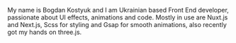 My name is Bogdan Kostyuk and I am Ukrainian based Front End developer, passionate about UI effects, animations and code. Mostly in use are Nuxt.js and Next.js, Scss for styling and Gsap for smooth animations, also recently got my hands on three.js.
